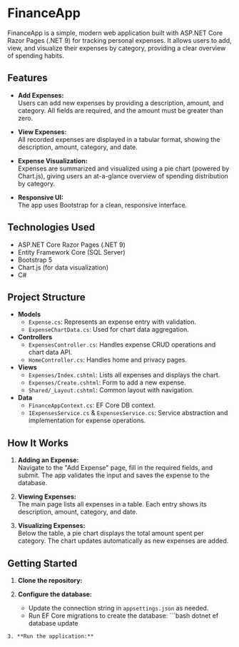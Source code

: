 # FinanceApp

FinanceApp is a simple, modern web application built with ASP.NET Core Razor Pages (.NET 9) for tracking personal expenses. It allows users to add, view, and visualize their expenses by category, providing a clear overview of spending habits.

## Features

- **Add Expenses:**  
  Users can add new expenses by providing a description, amount, and category. All fields are required, and the amount must be greater than zero.

- **View Expenses:**  
  All recorded expenses are displayed in a tabular format, showing the description, amount, category, and date.

- **Expense Visualization:**  
  Expenses are summarized and visualized using a pie chart (powered by Chart.js), giving users an at-a-glance overview of spending distribution by category.

- **Responsive UI:**  
  The app uses Bootstrap for a clean, responsive interface.

## Technologies Used

- ASP.NET Core Razor Pages (.NET 9)
- Entity Framework Core (SQL Server)
- Bootstrap 5
- Chart.js (for data visualization)
- C#

## Project Structure

- **Models**
  - `Expense.cs`: Represents an expense entry with validation.
  - `ExpenseChartData.cs`: Used for chart data aggregation.
- **Controllers**
  - `ExpensesController.cs`: Handles expense CRUD operations and chart data API.
  - `HomeController.cs`: Handles home and privacy pages.
- **Views**
  - `Expenses/Index.cshtml`: Lists all expenses and displays the chart.
  - `Expenses/Create.cshtml`: Form to add a new expense.
  - `Shared/_Layout.cshtml`: Common layout with navigation.
- **Data**
  - `FinanceAppContext.cs`: EF Core DB context.
  - `IExpensesService.cs` & `ExpensesService.cs`: Service abstraction and implementation for expense operations.

## How It Works

1. **Adding an Expense:**  
   Navigate to the "Add Expense" page, fill in the required fields, and submit. The app validates the input and saves the expense to the database.

2. **Viewing Expenses:**  
   The main page lists all expenses in a table. Each entry shows its description, amount, category, and date.

3. **Visualizing Expenses:**  
   Below the table, a pie chart displays the total amount spent per category. The chart updates automatically as new expenses are added.

## Getting Started

1. **Clone the repository:**

2. **Configure the database:**
   - Update the connection string in `appsettings.json` as needed.
   - Run EF Core migrations to create the database: ```bash
     dotnet ef database update
 ```
3. **Run the application:** 
